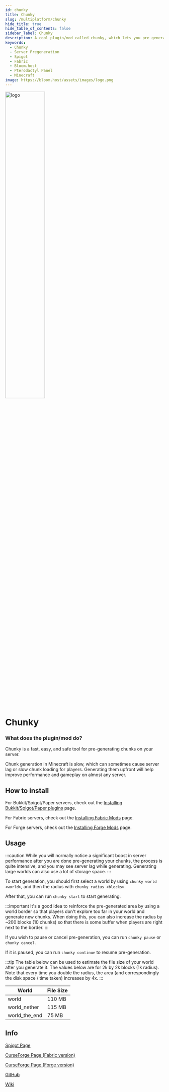 ```yaml
---
id: chunky
title: Chunky
slug: /multiplatform/chunky
hide_title: true
hide_table_of_contents: false
sidebar_label: Chunky
description: A cool plugin/mod called chunky, which lets you pre generate a minecraft world quickly and efficiently to avoid lag.
keywords:
  - Chunky
  - Server Pregeneration
  - Spigot
  - Fabric
  - Bloom.host
  - Pterodactyl Panel
  - Minecraft
image: https://bloom.host/assets/images/logo.png
---
```


<div class="text--center">
<img src="https://bloom.host/logo-white.svg" alt="logo" height="50%" width="50%"/>
<h1>Chunky</h1>
</div>

### What does the plugin/mod do?

Chunky is a fast, easy, and safe tool for pre-generating chunks on your server.

Chunk generation in Minecraft is slow, which can sometimes cause server lag or slow chunk loading for players. Generating them upfront will help improve performance and gameplay on almost any server.

## How to install

For Bukkit/Spigot/Paper servers, check out the [Installing Bukkit/Spigot/Paper plugins](../installing-plugins.md) page.

For Fabric servers, check out the [Installing Fabric Mods](../fabric-mods.md) page.

For Forge servers, check out the [Installing Forge Mods](../forge-mods.md) page.

## Usage

:::caution
While you will normally notice a significant boost in server performance after you are done pre-generating your chunks, the process is quite intensive, and you may see server lag while generating. Generating large worlds can also use a lot of storage space.
:::

To start generation, you should first select a world by using `chunky world <world>`, and then the radius with `chunky radius <blocks>`.

After that, you can run `chunky start` to start generating.

:::important
It's a good idea to reinforce the pre-generated area by using a world border so that players don't explore too far in your world and generate new chunks. When doing this, you can also increase the radius by ~200 blocks (10 chunks) so that there is some buffer when players are right next to the border.
:::

If you wish to pause or cancel pre-generation, you can run `chunky pause` or `chunky cancel`.

If it is paused, you can run `chunky continue` to resume pre-generation.


:::tip
The table below can be used to estimate the file size of your world after you generate it. The values below are for 2k by 2k blocks (1k radius). Note that every time you double the radius, the area (and correspondingly the disk space / time taken) increases by 4x.
:::

| World         | File Size |
|---------------|-----------|
| world         | 110 MB    |
| world_nether  | 115 MB    |
| world_the_end | 75 MB     |

## Info

[Spigot Page](https://www.spigotmc.org/resources/chunky.81534/)  

[CurseForge Page (Fabric version)](https://www.curseforge.com/minecraft/mc-mods/chunky-pregenerator/)

[CurseForge Page (Forge version)](https://www.curseforge.com/minecraft/mc-mods/chunky-pregenerator-forge)

[GitHub](https://github.com/pop4959/Chunky)

[Wiki](https://github.com/pop4959/Chunky/wiki)

